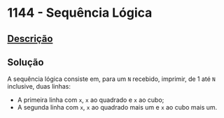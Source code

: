 # 1144 - Sequência Lógica

## [Descrição](https://www.beecrowd.com.br/judge/pt/problems/view/1144)

## Solução

A sequência lógica consiste em, para um `N` recebido, imprimir, de 1 até `N` inclusive, duas linhas:

* A primeira linha com `x`, `x` ao quadrado e `x` ao cubo;
* A segunda linha com `x`, `x` ao quadrado mais um e `x` ao cubo mais um.